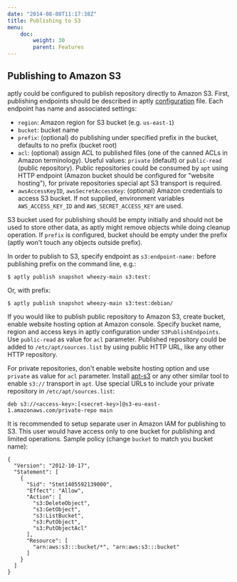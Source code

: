 ```yaml
---
date: "2014-08-08T11:17:38Z"
title: Publishing to S3
menu:
    doc:
        weight: 30
        parent: Features
---
```



Publishing to Amazon S3
-----------------------

aptly could be configured to publish repository directly to Amazon S3.
First, publishing endpoints should be described in aptly
[configuration](#configuration) file. Each endpoint has name and
associated settings:

-   `region`: Amazon region for S3 bucket (e.g. `us-east-1`)
-   `bucket`: bucket name
-   `prefix`: (optional) do publishing under specified prefix in the
    bucket, defaults to no prefix (bucket root)
-   `acl`: (optional) assign ACL to published files (one of the canned
    ACLs in Amazon terminology). Useful values: `private` (default) or
    `public-read` (public repository). Public repositories could be
    consumed by `apt` using HTTP endpoint (Amazon bucket should be
    configured for "website hosting"), for private repositories special
    apt S3 transport is required.
-   `awsAccessKeyID`, `awsSecretAccessKey`: (optional) Amazon
    credentials to access S3 bucket. If not supplied, environment
    variables `AWS_ACCESS_KEY_ID` and `AWS_SECRET_ACCESS_KEY` are used.

S3 bucket used for publishing should be empty initially and should not
be used to store other data, as aptly might remove objects while doing
cleanup operation. If `prefix` is configured, bucket should be empty
under the prefix (aptly won't touch any objects outside prefix).

In order to publish to S3, specify endpoint as `s3:endpoint-name:`
before publishing prefix on the command line, e.g.:

    $ aptly publish snapshot wheezy-main s3:test:

Or, with prefix:

    $ aptly publish snapshot wheezy-main s3:test:debian/

If you would like to publish public repository to Amazon S3, create
bucket, enable website hosting option at Amazon console. Specify bucket
name, region and access keys in aptly configuration under
`S3PublishEndpoints`. Use `public-read` as value for `acl` parameter.
Published repository could be added to `/etc/apt/sources.list` by using
public HTTP URL, like any other HTTP repository.

For private repositories, don't enable website hosting option and use
`private` as value for `acl` parameter. Install
[apt-s3](https://github.com/brianm/apt-s3/) or any other similar tool to
enable `s3://` transport in `apt`. Use special URLs to include your
private repository in `/etc/apt/sources.list`:

    deb s3://<access-key>:[<secret-key>]@s3-eu-east-1.amazonaws.com/private-repo main

It is recommended to setup separate user in Amazon IAM for publishing to
S3. This user would have access only to one bucket for publishing and
limited operations. Sample policy (change `bucket` to match you bucket
name):

    {
      "Version": "2012-10-17",
      "Statement": [
        {
          "Sid": "Stmt1405592139000",
          "Effect": "Allow",
          "Action": [
            "s3:DeleteObject",
            "s3:GetObject",
            "s3:ListBucket",
            "s3:PutObject",
            "s3:PutObjectAcl"
          ],
          "Resource": [
            "arn:aws:s3:::bucket/*", "arn:aws:s3:::bucket"
          ]
        }
      ]
    }

 